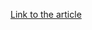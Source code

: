 [Link to the article](https://www.nist.gov/blogs/cybersecurity-insights/mapping-out-our-destination-responsible-innovation-nist-identity)
